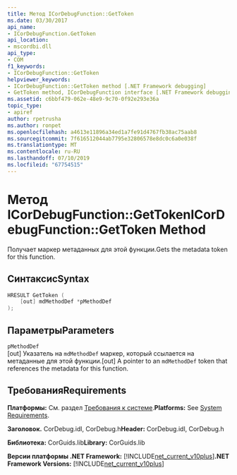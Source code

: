 ```yaml
---
title: Метод ICorDebugFunction::GetToken
ms.date: 03/30/2017
api_name:
- ICorDebugFunction.GetToken
api_location:
- mscordbi.dll
api_type:
- COM
f1_keywords:
- ICorDebugFunction::GetToken
helpviewer_keywords:
- ICorDebugFunction::GetToken method [.NET Framework debugging]
- GetToken method, ICorDebugFunction interface [.NET Framework debugging]
ms.assetid: c6bbf479-062e-48e9-9c70-0f92e293e36a
topic_type:
- apiref
author: rpetrusha
ms.author: ronpet
ms.openlocfilehash: a4613e11896a34ed1a7fe91d4767fb38ac75aab8
ms.sourcegitcommit: 7f616512044ab7795e32806578e8dc0c6a0e038f
ms.translationtype: MT
ms.contentlocale: ru-RU
ms.lasthandoff: 07/10/2019
ms.locfileid: "67754515"
---
```

# <a name="icordebugfunctiongettoken-method"></a><span data-ttu-id="84c5a-102">Метод ICorDebugFunction::GetToken</span><span class="sxs-lookup"><span data-stu-id="84c5a-102">ICorDebugFunction::GetToken Method</span></span>
<span data-ttu-id="84c5a-103">Получает маркер метаданных для этой функции.</span><span class="sxs-lookup"><span data-stu-id="84c5a-103">Gets the metadata token for this function.</span></span>  
  
## <a name="syntax"></a><span data-ttu-id="84c5a-104">Синтаксис</span><span class="sxs-lookup"><span data-stu-id="84c5a-104">Syntax</span></span>  
  
```cpp  
HRESULT GetToken (  
    [out] mdMethodDef *pMethodDef  
);  
```  
  
## <a name="parameters"></a><span data-ttu-id="84c5a-105">Параметры</span><span class="sxs-lookup"><span data-stu-id="84c5a-105">Parameters</span></span>  
 `pMethodDef`  
 <span data-ttu-id="84c5a-106">[out] Указатель на `mdMethodDef` маркер, который ссылается на метаданные для этой функции.</span><span class="sxs-lookup"><span data-stu-id="84c5a-106">[out] A pointer to an `mdMethodDef` token that references the metadata for this function.</span></span>  
  
## <a name="requirements"></a><span data-ttu-id="84c5a-107">Требования</span><span class="sxs-lookup"><span data-stu-id="84c5a-107">Requirements</span></span>  
 <span data-ttu-id="84c5a-108">**Платформы:** См. раздел [Требования к системе](../../../../docs/framework/get-started/system-requirements.md).</span><span class="sxs-lookup"><span data-stu-id="84c5a-108">**Platforms:** See [System Requirements](../../../../docs/framework/get-started/system-requirements.md).</span></span>  
  
 <span data-ttu-id="84c5a-109">**Заголовок.** CorDebug.idl, CorDebug.h</span><span class="sxs-lookup"><span data-stu-id="84c5a-109">**Header:** CorDebug.idl, CorDebug.h</span></span>  
  
 <span data-ttu-id="84c5a-110">**Библиотека:** CorGuids.lib</span><span class="sxs-lookup"><span data-stu-id="84c5a-110">**Library:** CorGuids.lib</span></span>  
  
 <span data-ttu-id="84c5a-111">**Версии платформы .NET Framework:** [!INCLUDE[net_current_v10plus](../../../../includes/net-current-v10plus-md.md)]</span><span class="sxs-lookup"><span data-stu-id="84c5a-111">**.NET Framework Versions:** [!INCLUDE[net_current_v10plus](../../../../includes/net-current-v10plus-md.md)]</span></span>
